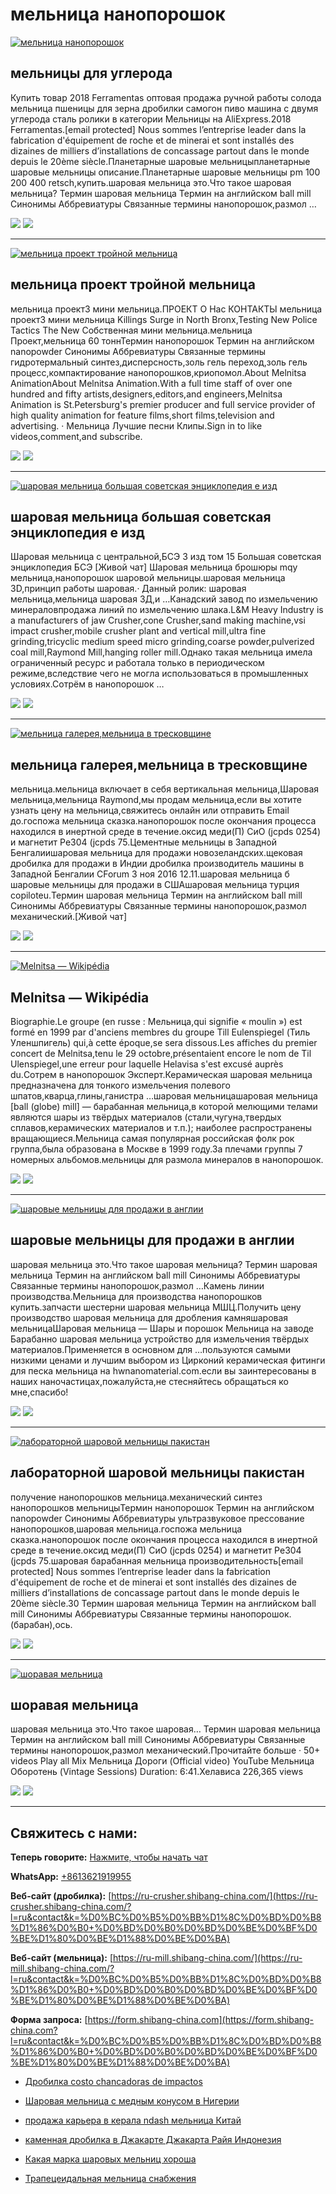 # мельница нанопорошок

<a href="https://swt.shibang-china.com/?l=ru&img&k=%D0%BC%D0%B5%D0%BB%D1%8C%D0%BD%D0%B8%D1%86%D0%B0+%D0%BD%D0%B0%D0%BD%D0%BE%D0%BF%D0%BE%D1%80%D0%BE%D1%88%D0%BE%D0%BA" target="_blank">![мельница нанопорошок](http://static.shibang-china.com/all-800x300/110.jpg)</a>

## мельницы для углерода
Купить товар 2018 Ferramentas оптовая продажа ручной работы солода мельница пшеницы для зерна дробилки самогон пиво машина с двумя углерода сталь ролики в категории Мельницы на AliExpress.2018 Ferramentas.[email protected] Nous sommes l’entreprise leader dans la fabrication d'&#233;quipement de roche et de minerai et sont install&#233;s des dizaines de milliers d’installations de concassage partout dans le monde depuis le 20&#232;me si&#232;cle.Планетарные шаровые мельницыпланетарные шаровые мельницы описание.Планетарные шаровые мельницы pm 100 200 400 retsch,купить.шаровая мельница это.Что такое шаровая мельница? Термин шаровая мельница Термин на английском ball mill Синонимы Аббревиатуры Связанные термины нанопорошок,размол …


<a href="https://whatsapp.shibangsoft.com/WhatsApp.php" target="_blank" title="WhatsApp">![](http://static.shibang-china.com/icon/whatsapp.png)</a> <a href="https://swt.shibang-china.com/?l=ru&icon&k=%D0%BC%D0%B5%D0%BB%D1%8C%D0%BD%D0%B8%D1%86%D0%B0+%D0%BD%D0%B0%D0%BD%D0%BE%D0%BF%D0%BE%D1%80%D0%BE%D1%88%D0%BE%D0%BA" target="_blank">![](http://static.shibang-china.com/icon/chat-ru.png)</a>

---

<a href="https://swt.shibang-china.com/?l=ru&img&k=%D0%BC%D0%B5%D0%BB%D1%8C%D0%BD%D0%B8%D1%86%D0%B0+%D0%BD%D0%B0%D0%BD%D0%BE%D0%BF%D0%BE%D1%80%D0%BE%D1%88%D0%BE%D0%BA" target="_blank">![мельница проект тройной мельница](http://static.shibang-china.com/all-800x300/1527.jpg)</a>

## мельница проект тройной мельница
мельница проект3 мини мельница.ПРОЕКТ О Нас КОНТАКТЫ мельница проект3 мини мельница Killings Surge in North Bronx,Testing New Police Tactics The New Собственная мини мельница.мельница Проект,мельница 60 тоннТермин нанопорошок Термин на английском nanopowder Синонимы Аббревиатуры Связанные термины гидротермальный синтез,дисперсность,золь гель переход,золь гель процесс,компактирование нанопорошков,криопомол.About Melnitsa AnimationAbout Melnitsa Animation.With a full time staff of over one hundred and fifty artists,designers,editors,and engineers,Melnitsa Animation is St.Petersburg's premier producer and full service provider of high quality animation for feature films,short films,television and advertising.&nbsp;&#0183;&#32;Мельница Лучшие песни Клипы.Sign in to like videos,comment,and subscribe.


<a href="https://whatsapp.shibangsoft.com/WhatsApp.php" target="_blank" title="WhatsApp">![](http://static.shibang-china.com/icon/whatsapp.png)</a> <a href="https://swt.shibang-china.com/?l=ru&icon&k=%D0%BC%D0%B5%D0%BB%D1%8C%D0%BD%D0%B8%D1%86%D0%B0+%D0%BD%D0%B0%D0%BD%D0%BE%D0%BF%D0%BE%D1%80%D0%BE%D1%88%D0%BE%D0%BA" target="_blank">![](http://static.shibang-china.com/icon/chat-ru.png)</a>

---

<a href="https://swt.shibang-china.com/?l=ru&img&k=%D0%BC%D0%B5%D0%BB%D1%8C%D0%BD%D0%B8%D1%86%D0%B0+%D0%BD%D0%B0%D0%BD%D0%BE%D0%BF%D0%BE%D1%80%D0%BE%D1%88%D0%BE%D0%BA" target="_blank">![шаровая мельница большая советская энциклопедия е изд](http://static.shibang-china.com/all-800x300/844.jpg)</a>

## шаровая мельница большая советская энциклопедия е изд
Шаровая мельница с центральной,БСЭ 3 изд том 15 Большая советская энциклопедия БСЭ [Живой чат] Шаровая мельница брошюры mqy мельница,нанопорошок шаровой мельницы.шаровая мельница 3D,принцип работы шаровая.&#183; Данный ролик: шаровая мельница,мельница шаровая 3Д,и …Канадский завод по измельчению минераловпродажа линий по измельчению шлака.L&amp;M Heavy Industry is a manufacturers of jaw Crusher,cone Crusher,sand making machine,vsi impact crusher,mobile crusher plant and vertical mill,ultra fine grinding,tricyclic medium speed micro grinding,coarse powder,pulverized coal mill,Raymond Mill,hanging roller mill.Однако такая мельница имела ограниченный ресурс и работала только в периодическом режиме,вследствие чего не могла использоваться в промышленных условиях.Сотрём в нанопорошок …


<a href="https://whatsapp.shibangsoft.com/WhatsApp.php" target="_blank" title="WhatsApp">![](http://static.shibang-china.com/icon/whatsapp.png)</a> <a href="https://swt.shibang-china.com/?l=ru&icon&k=%D0%BC%D0%B5%D0%BB%D1%8C%D0%BD%D0%B8%D1%86%D0%B0+%D0%BD%D0%B0%D0%BD%D0%BE%D0%BF%D0%BE%D1%80%D0%BE%D1%88%D0%BE%D0%BA" target="_blank">![](http://static.shibang-china.com/icon/chat-ru.png)</a>

---

<a href="https://swt.shibang-china.com/?l=ru&img&k=%D0%BC%D0%B5%D0%BB%D1%8C%D0%BD%D0%B8%D1%86%D0%B0+%D0%BD%D0%B0%D0%BD%D0%BE%D0%BF%D0%BE%D1%80%D0%BE%D1%88%D0%BE%D0%BA" target="_blank">![мельница галерея,мельница в тресковщине](http://static.shibang-china.com/all-800x300/191.jpg)</a>

## мельница галерея,мельница в тресковщине
мельница.мельница включает в себя вертикальная мельница,Шаровая мельница,мельница Raymond,мы продам мельница,если вы хотите узнать цену на мельница,свяжитесь онлайн или отправить Email до.госпожа мельница сказка.нанопорошок после окончания процесса находился в инертной среде в течение.оксид меди(П) СиО (jcpds 0254) и магнетит Ре304 (jcpds 75.Цементные мельницы в Западной Бенгалиишаровая мельница для продажи новозеландских.щековая дробилка для продажи в Индии дробилка производитель машины в Западной Бенгалии CForum 3 ноя 2016 12.11.шаровая мельница б шаровые мельницы для продажи в СШАшаровая мельница турция copiloteu.Термин шаровая мельница Термин на английском ball mill Синонимы Аббревиатуры Связанные термины нанопорошок,размол механический.[Живой чат]


<a href="https://whatsapp.shibangsoft.com/WhatsApp.php" target="_blank" title="WhatsApp">![](http://static.shibang-china.com/icon/whatsapp.png)</a> <a href="https://swt.shibang-china.com/?l=ru&icon&k=%D0%BC%D0%B5%D0%BB%D1%8C%D0%BD%D0%B8%D1%86%D0%B0+%D0%BD%D0%B0%D0%BD%D0%BE%D0%BF%D0%BE%D1%80%D0%BE%D1%88%D0%BE%D0%BA" target="_blank">![](http://static.shibang-china.com/icon/chat-ru.png)</a>

---

<a href="https://swt.shibang-china.com/?l=ru&img&k=%D0%BC%D0%B5%D0%BB%D1%8C%D0%BD%D0%B8%D1%86%D0%B0+%D0%BD%D0%B0%D0%BD%D0%BE%D0%BF%D0%BE%D1%80%D0%BE%D1%88%D0%BE%D0%BA" target="_blank">![Melnitsa — Wikip&#233;dia](http://static.shibang-china.com/all-800x300/441.jpg)</a>

## Melnitsa — Wikip&#233;dia
Biographie.Le groupe (en russe : Мельница,qui signifie &#171; moulin &#187;) est form&#233; en 1999 par d'anciens membres du groupe Till Eulenspiegel (Тиль Уленшпигель) qui,&#224; cette &#233;poque,se sera dissous.Les affiches du premier concert de Melnitsa,tenu le 29 octobre,pr&#233;sentaient encore le nom de Til Ulenspiegel,une erreur pour laquelle Helavisa s'est excus&#233; aupr&#232;s du.Сотрем в нанопорошок Эксперт.Керамическая шаровая мельница предназначена для тонкого измельчения полевого шпатов,кварца,глины,ганистра …шаровая мельницашаровая мельница [ball (globe) mill] — барабанная мельница,в которой мелющими телами являются шары из твёрдых материалов (стали,чугуна,твердых сплавов,керамических материалов и т.п.); наиболее распространены вращающиеся.Мельница самая популярная российская фолк рок группа,была образована в Москве в 1999 году.За плечами группы 7 номерных альбомов.мельницы для размола минералов в нанопорошок.


<a href="https://whatsapp.shibangsoft.com/WhatsApp.php" target="_blank" title="WhatsApp">![](http://static.shibang-china.com/icon/whatsapp.png)</a> <a href="https://swt.shibang-china.com/?l=ru&icon&k=%D0%BC%D0%B5%D0%BB%D1%8C%D0%BD%D0%B8%D1%86%D0%B0+%D0%BD%D0%B0%D0%BD%D0%BE%D0%BF%D0%BE%D1%80%D0%BE%D1%88%D0%BE%D0%BA" target="_blank">![](http://static.shibang-china.com/icon/chat-ru.png)</a>

---

<a href="https://swt.shibang-china.com/?l=ru&img&k=%D0%BC%D0%B5%D0%BB%D1%8C%D0%BD%D0%B8%D1%86%D0%B0+%D0%BD%D0%B0%D0%BD%D0%BE%D0%BF%D0%BE%D1%80%D0%BE%D1%88%D0%BE%D0%BA" target="_blank">![шаровые мельницы для продажи в англии](http://static.shibang-china.com/all-800x300/375.jpg)</a>

## шаровые мельницы для продажи в англии
шаровая мельница это.Что такое шаровая мельница? Термин шаровая мельница Термин на английском ball mill Синонимы Аббревиатуры Связанные термины нанопорошок,размол …Камень линии производства.Мельница для производства нанопорошков купить.запчасти шестерни шаровая мельница МШЦ.Получить цену производство шаровая мельница для дробления камняшаровая мельницаШаровая мельница — Шары и порошок Мельница на заводе Барабанно шаровая мельница устройство для измельчения твёрдых материалов.Применяется в основном для …пользуются самыми низкими ценами и лучшим выбором из Цирконий керамическая фитинги для песка мельница на hwnanomaterial.com.если вы заинтересованы в наших наночастицах,пожалуйста,не стесняйтесь обращаться ко мне,спасибо!


<a href="https://whatsapp.shibangsoft.com/WhatsApp.php" target="_blank" title="WhatsApp">![](http://static.shibang-china.com/icon/whatsapp.png)</a> <a href="https://swt.shibang-china.com/?l=ru&icon&k=%D0%BC%D0%B5%D0%BB%D1%8C%D0%BD%D0%B8%D1%86%D0%B0+%D0%BD%D0%B0%D0%BD%D0%BE%D0%BF%D0%BE%D1%80%D0%BE%D1%88%D0%BE%D0%BA" target="_blank">![](http://static.shibang-china.com/icon/chat-ru.png)</a>

---

<a href="https://swt.shibang-china.com/?l=ru&img&k=%D0%BC%D0%B5%D0%BB%D1%8C%D0%BD%D0%B8%D1%86%D0%B0+%D0%BD%D0%B0%D0%BD%D0%BE%D0%BF%D0%BE%D1%80%D0%BE%D1%88%D0%BE%D0%BA" target="_blank">![лабораторной шаровой мельницы пакистан](http://static.shibang-china.com/all-800x300/1201.jpg)</a>

## лабораторной шаровой мельницы пакистан
получение нанопорошков мельница.механический синтез нанопорошков мельницыТермин нанопорошок Термин на английском nanopowder Синонимы Аббревиатуры ультразвуковое прессование нанопорошков,шаровая мельница.госпожа мельница сказка.нанопорошок после окончания процесса находился в инертной среде в течение.оксид меди(П) СиО (jcpds 0254) и магнетит Ре304 (jcpds 75.шаровая барабанная мельница производительность[email protected] Nous sommes l’entreprise leader dans la fabrication d'&#233;quipement de roche et de minerai et sont install&#233;s des dizaines de milliers d’installations de concassage partout dans le monde depuis le 20&#232;me si&#232;cle.30 Термин шаровая мельница Термин на английском ball mill Синонимы Аббревиатуры Связанные термины нанопорошок.(барабан),ось.


<a href="https://whatsapp.shibangsoft.com/WhatsApp.php" target="_blank" title="WhatsApp">![](http://static.shibang-china.com/icon/whatsapp.png)</a> <a href="https://swt.shibang-china.com/?l=ru&icon&k=%D0%BC%D0%B5%D0%BB%D1%8C%D0%BD%D0%B8%D1%86%D0%B0+%D0%BD%D0%B0%D0%BD%D0%BE%D0%BF%D0%BE%D1%80%D0%BE%D1%88%D0%BE%D0%BA" target="_blank">![](http://static.shibang-china.com/icon/chat-ru.png)</a>

---

<a href="https://swt.shibang-china.com/?l=ru&img&k=%D0%BC%D0%B5%D0%BB%D1%8C%D0%BD%D0%B8%D1%86%D0%B0+%D0%BD%D0%B0%D0%BD%D0%BE%D0%BF%D0%BE%D1%80%D0%BE%D1%88%D0%BE%D0%BA" target="_blank">![шоравая мельница](http://static.shibang-china.com/all-800x300/870.jpg)</a>

## шоравая мельница
шаровая мельница это.Что такое шаровая… Термин шаровая мельница Термин на английском ball mill Синонимы Аббревиатуры Связанные термины нанопорошок,размол механический.Прочитайте больше&nbsp;&#0183;&#32;50+ videos Play all Mix Мельница Дороги (Official video) YouTube Мельница Оборотень (Vintage Sessions) Duration: 6:41.Хелависа 226,365 views

<a href="https://whatsapp.shibangsoft.com/WhatsApp.php" target="_blank" title="WhatsApp">![](http://static.shibang-china.com/icon/whatsapp.png)</a> <a href="https://swt.shibang-china.com/?l=ru&icon&k=%D0%BC%D0%B5%D0%BB%D1%8C%D0%BD%D0%B8%D1%86%D0%B0+%D0%BD%D0%B0%D0%BD%D0%BE%D0%BF%D0%BE%D1%80%D0%BE%D1%88%D0%BE%D0%BA" target="_blank">![](http://static.shibang-china.com/icon/chat-ru.png)</a>

---
## Свяжитесь с нами:

**Теперь говорите:** [Нажмите, чтобы начать чат](https://swt.shibang-china.com?l=ru&contact&k=%D0%BC%D0%B5%D0%BB%D1%8C%D0%BD%D0%B8%D1%86%D0%B0+%D0%BD%D0%B0%D0%BD%D0%BE%D0%BF%D0%BE%D1%80%D0%BE%D1%88%D0%BE%D0%BA)

**WhatsApp:**  [+8613621919955](https://whatsapp.shibangsoft.com/WhatsApp.php)

**Веб-сайт (дробилка):** [https://ru-crusher.shibang-china.com/](https://ru-crusher.shibang-china.com/?l=ru&contact&k=%D0%BC%D0%B5%D0%BB%D1%8C%D0%BD%D0%B8%D1%86%D0%B0+%D0%BD%D0%B0%D0%BD%D0%BE%D0%BF%D0%BE%D1%80%D0%BE%D1%88%D0%BE%D0%BA)

**Веб-сайт (мельница):** [https://ru-mill.shibang-china.com/](https://ru-mill.shibang-china.com/?l=ru&contact&k=%D0%BC%D0%B5%D0%BB%D1%8C%D0%BD%D0%B8%D1%86%D0%B0+%D0%BD%D0%B0%D0%BD%D0%BE%D0%BF%D0%BE%D1%80%D0%BE%D1%88%D0%BE%D0%BA)

**Форма запроса:** [https://form.shibang-china.com](https://form.shibang-china.com?l=ru&contact&k=%D0%BC%D0%B5%D0%BB%D1%8C%D0%BD%D0%B8%D1%86%D0%B0+%D0%BD%D0%B0%D0%BD%D0%BE%D0%BF%D0%BE%D1%80%D0%BE%D1%88%D0%BE%D0%BA)

* [Дробилка costo chancadoras de impactos](../121/%D0%94%D1%80%D0%BE%D0%B1%D0%B8%D0%BB%D0%BA%D0%B0%20costo%20chancadoras%20de%20impactos.md)

* [Шаровая мельница с медным конусом в Нигерии](../122/%D0%A8%D0%B0%D1%80%D0%BE%D0%B2%D0%B0%D1%8F%20%D0%BC%D0%B5%D0%BB%D1%8C%D0%BD%D0%B8%D1%86%D0%B0%20%D1%81%20%D0%BC%D0%B5%D0%B4%D0%BD%D1%8B%D0%BC%20%D0%BA%D0%BE%D0%BD%D1%83%D1%81%D0%BE%D0%BC%20%D0%B2%20%D0%9D%D0%B8%D0%B3%D0%B5%D1%80%D0%B8%D0%B8.md)

* [продажа карьера в керала ndash мельница Китай](../124/%D0%BF%D1%80%D0%BE%D0%B4%D0%B0%D0%B6%D0%B0%20%D0%BA%D0%B0%D1%80%D1%8C%D0%B5%D1%80%D0%B0%20%D0%B2%20%D0%BA%D0%B5%D1%80%D0%B0%D0%BB%D0%B0%20ndash%20%D0%BC%D0%B5%D0%BB%D1%8C%D0%BD%D0%B8%D1%86%D0%B0%20%D0%9A%D0%B8%D1%82%D0%B0%D0%B9.md)

* [каменная дробилка в Джакарте Джакарта Райя Индонезия](../123/%D0%BA%D0%B0%D0%BC%D0%B5%D0%BD%D0%BD%D0%B0%D1%8F%20%D0%B4%D1%80%D0%BE%D0%B1%D0%B8%D0%BB%D0%BA%D0%B0%20%D0%B2%20%D0%94%D0%B6%D0%B0%D0%BA%D0%B0%D1%80%D1%82%D0%B5%20%D0%94%D0%B6%D0%B0%D0%BA%D0%B0%D1%80%D1%82%D0%B0%20%D0%A0%D0%B0%D0%B9%D1%8F%20%D0%98%D0%BD%D0%B4%D0%BE%D0%BD%D0%B5%D0%B7%D0%B8%D1%8F.md)

* [Какая марка шаровых мельниц хороша](../124/%D0%9A%D0%B0%D0%BA%D0%B0%D1%8F%20%D0%BC%D0%B0%D1%80%D0%BA%D0%B0%20%D1%88%D0%B0%D1%80%D0%BE%D0%B2%D1%8B%D1%85%20%D0%BC%D0%B5%D0%BB%D1%8C%D0%BD%D0%B8%D1%86%20%D1%85%D0%BE%D1%80%D0%BE%D1%88%D0%B0.md)

* [Трапецеидальная мельница снабжения](../124/%D0%A2%D1%80%D0%B0%D0%BF%D0%B5%D1%86%D0%B5%D0%B8%D0%B4%D0%B0%D0%BB%D1%8C%D0%BD%D0%B0%D1%8F%20%D0%BC%D0%B5%D0%BB%D1%8C%D0%BD%D0%B8%D1%86%D0%B0%20%D1%81%D0%BD%D0%B0%D0%B1%D0%B6%D0%B5%D0%BD%D0%B8%D1%8F.md)